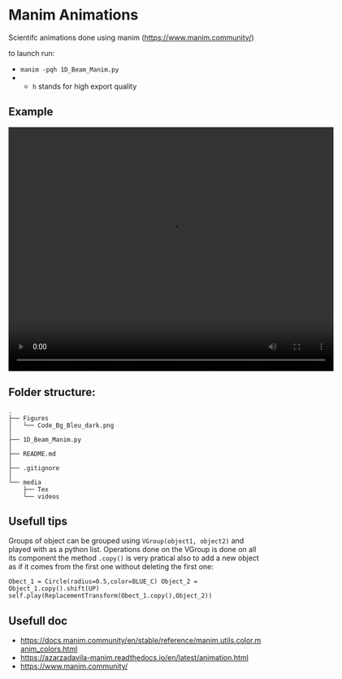 # Manim Animations
Scientifc animations done using manim (https://www.manim.community/)

to launch run:
* `manim -pqh 1D_Beam_Manim.py `
* * `h` stands for high export quality

## Example

<video width="640" height="480" controls>
  <source src="Examples/HiDeNN.mp4" type="video/mp4">
</video>

## Folder structure:
``````
.
├── Figures
│   └── Code_Bg_Bleu_dark.png
│
├── 1D_Beam_Manim.py
│
├── README.md
│
├── .gitignore
│
└── media
    ├── Tex
    └── videos

``````
## Usefull tips

Groups of object can be grouped using `VGroup(object1, object2)` and played with as a python list. Operations done on the VGroup is done on all its component
    the method `.copy()` is very pratical also to add a new object as if it comes from the first one without deleting the first one:

`
        Obect_1 = Circle(radius=0.5,color=BLUE_C)
        Object_2 = Object_1.copy().shift(UP)
        self.play(ReplacementTransform(Obect_1.copy(),Object_2)) `

## Usefull doc
* https://docs.manim.community/en/stable/reference/manim.utils.color.manim_colors.html
* https://azarzadavila-manim.readthedocs.io/en/latest/animation.html
* https://www.manim.community/    
